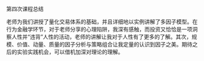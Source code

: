 第四次课程总结

老师为我们讲授了量化交易体系的基础，并且详细地以实例讲解了多因子模型。在行为金融学环节，对于老师分享的心理陷阱，我深有感触，而投资又恰恰是一项洞察人性并“违背”人性的活动，老师的讲解让我对于人性有了更多的了解。其次，规模、价值、动量、质量的因子分析与策略组合让我定量的认识到因子之美。期待之后的实验实践机会，可以借机加深对理论的理解。